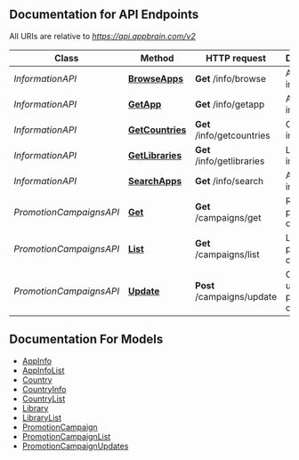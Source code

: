## Documentation for API Endpoints

All URIs are relative to *https://api.appbrain.com/v2*

Class | Method | HTTP request | Description
------------ | ------------- | ------------- | -------------
*InformationAPI* | [**BrowseApps**](docs/InformationAPI.md#browseapps) | **Get** /info/browse | Apps information
*InformationAPI* | [**GetApp**](docs/InformationAPI.md#getapp) | **Get** /info/getapp | App information
*InformationAPI* | [**GetCountries**](docs/InformationAPI.md#getcountries) | **Get** /info/getcountries | Countries information
*InformationAPI* | [**GetLibraries**](docs/InformationAPI.md#getlibraries) | **Get** /info/getlibraries | Libraries information
*InformationAPI* | [**SearchApps**](docs/InformationAPI.md#searchapps) | **Get** /info/search | Apps information
*PromotionCampaignsAPI* | [**Get**](docs/PromotionCampaignsAPI.md#get) | **Get** /campaigns/get | Retrieves a promotion campaign
*PromotionCampaignsAPI* | [**List**](docs/PromotionCampaignsAPI.md#list) | **Get** /campaigns/list | Lists all promotion campaigns
*PromotionCampaignsAPI* | [**Update**](docs/PromotionCampaignsAPI.md#update) | **Post** /campaigns/update | Creates or updates a promotion campaign


## Documentation For Models

 - [AppInfo](docs/AppInfo.md)
 - [AppInfoList](docs/AppInfoList.md)
 - [Country](docs/Country.md)
 - [CountryInfo](docs/CountryInfo.md)
 - [CountryList](docs/CountryList.md)
 - [Library](docs/Library.md)
 - [LibraryList](docs/LibraryList.md)
 - [PromotionCampaign](docs/PromotionCampaign.md)
 - [PromotionCampaignList](docs/PromotionCampaignList.md)
 - [PromotionCampaignUpdates](docs/PromotionCampaignUpdates.md)
